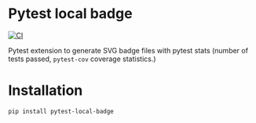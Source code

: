 # Pytest local badge

[![CI](https://github.com/VRGhost/pytest-local-badge/actions/workflows/main.yml/badge.svg)](https://github.com/VRGhost/pytest-local-badge/actions/workflows/main.yml)

Pytest extension to generate SVG badge files with pytest stats (number of tests passed, `pytest-cov` coverage statistics.)

# Installation

`pip install pytest-local-badge`